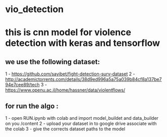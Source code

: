 # vio_detection
# this is cnn model for violence detection with keras and tensorflow
## we use the following dataset:

1 - https://github.com/sayibet/fight-detection-surv-dataset
2 - http://academictorrents.com/details/38d9ed996a5a75a039b84cf8a137be794e7cee89/tech
3 - https://www.openu.ac.il/home/hassner/data/violentflows/

## for run the algo :
1 - open RUN.ipynb with colab and import model_buildet and data_builder on you /content
2 - upload your dataset in to google drive associate with the colab
3 - give the corrects dataset paths to the model 
